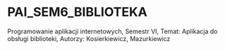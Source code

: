 # PAI_SEM6_BIBLIOTEKA
Programowanie aplikacji internetowych, Semestr VI, Temat: Aplikacja do obsługi biblioteki, Autorzy: Kosierkiewicz, Mazurkiewicz 
